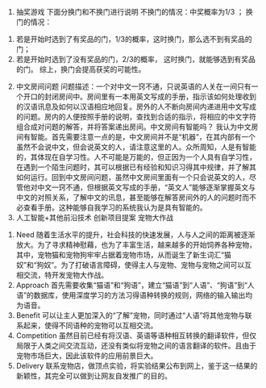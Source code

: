 1.	抽奖游戏
	下面分换门和不换门进行说明
不换门的情况：中奖概率为1/3 ；
换门的情况：
1)	若是开始时选到了有奖品的门，1/3的概率，这时换门，那么选不到有奖品的门；
2)	若是开始时选到了没有奖品的门，2/3的概率， 这时换门，就能够选到有奖品的门。
综上，换门会提高获奖的可能性。
2.	中文房间问题
问题描述：一个对中文一窍不通，只说英语的人关在一间只有一个开口的封闭房间中。房间里有一本用英文写成的手册，指示该如何处理收到的汉语讯息及如何以汉语相应地回复。房外的人不断向房间内递进用中文写成的问题。房内的人便按照手册的说明，查找到合适的指示，将相应的中文字符组合成对问题的解答，并将答案递出房间。中文房间有智能吗？
我认为中文房间有智能。首先需要注意一点的是，中文房间并不是“机器”，在其内部有一个虽然不会说中文，但会说英文的人，请注意这里的人。众所周知，人是有智能的，其体现在自学习性。人不可能是万能的，但正因为一个人具有自学习性，在遇到一个陌生问题时，其可以根据已有经验和知识习得其中规律，并了解其如何运行。回到中文房间问题，虽然中文房间里面有一个只会说英文的人，尽管他对中文一窍不通，但根据英文写成的手册，“英文人”能够逐渐掌握英文与中文的对照关系，了解中文的讯息，甚至能够在解答房间外的人的问题时而不必查看手册。这种能够自我学习的系统我认为是具有智能的。
3.	人工智能+其他前沿技术 创新项目提案
宠物大作战
1)	Need
随着生活水平的提升，社会科技的快速发展，人与人之间的距离被逐渐放大。为了寻求精神慰藉，也为了丰富生活，越来越多的开始饲养各种宠物，其中，宠物猫和宠物狗牢牢占据着宠物市场，从而诞生了新生词汇“猫奴”和“狗奴”。为了打破语言障碍，使得主人与宠物、宠物与宠物之间可以互相交流，特开发宠物大作战。
2)	Approach
首先需要收集“猫语”和“狗语”，建立“猫语”到“人语”、“狗语”到“人语”的数据库，使用深度学习的方法习得语种转换的规则，网络的输入输出均为语音。
3)	Benefit
可以让主人更加深入的“了解”宠物，同时通过“人语”将其他宠物与联系起来，使得不同语种的宠物可以互相交流。
4)	Competition
虽然目前已经有将汉语、英语等语种相互转换的翻译软件，但仅局限于人类之间交流互动，还没有类似将宠物之间的语言翻译的软件。且由于宠物市场巨大，因此该软件的应用前景巨大。
5)	Delivery
联系宠物店，做顶点实验，将实验结果公布到网上，鉴于这一结果的新颖性，其完全可以做到让网友自发推广的目的。
